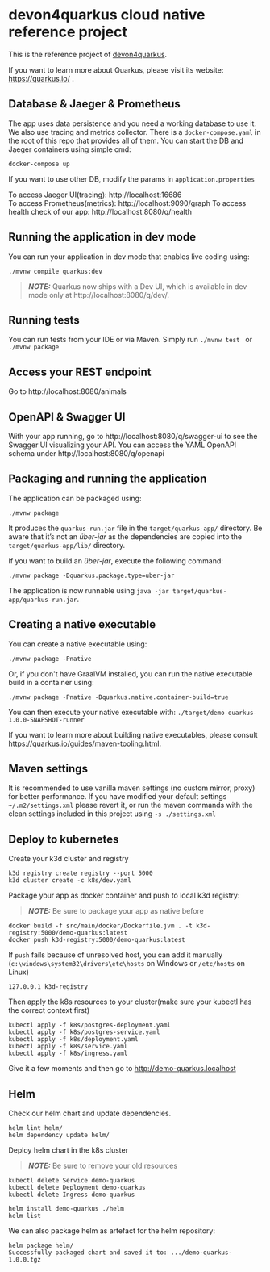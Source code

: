 # devon4quarkus cloud native reference project

This is the reference project of [devon4quarkus](https://github.com/devonfw/devon4quarkus).

If you want to learn more about Quarkus, please visit its website: https://quarkus.io/ .

## Database & Jaeger & Prometheus

The app uses data persistence and you need a working database to use it. We also use tracing and metrics collector.
There is a `docker-compose.yaml` in the root of this repo that provides all of them.
You can start the DB and Jaeger containers using simple cmd:
```
docker-compose up
```
If you want to use other DB, modify the params in `application.properties`

To access Jaeger UI(tracing): http://localhost:16686  
To access Prometheus(metrics): http://localhost:9090/graph
To access health check of our app: http://localhost:8080/q/health

## Running the application in dev mode

You can run your application in dev mode that enables live coding using:
```shell script
./mvnw compile quarkus:dev
```

> **_NOTE:_**  Quarkus now ships with a Dev UI, which is available in dev mode only at http://localhost:8080/q/dev/.

## Running tests

You can run tests from your IDE or via Maven. Simply run `./mvnw test ` or `./mvnw package`

## Access your REST endpoint

Go to http://localhost:8080/animals


## OpenAPI & Swagger UI

With your app running, go to http://localhost:8080/q/swagger-ui to see the Swagger UI visualizing your API. You can access the YAML OpenAPI schema under http://localhost:8080/q/openapi

## Packaging and running the application

The application can be packaged using:
```shell script
./mvnw package
```
It produces the `quarkus-run.jar` file in the `target/quarkus-app/` directory.
Be aware that it’s not an _über-jar_ as the dependencies are copied into the `target/quarkus-app/lib/` directory.

If you want to build an _über-jar_, execute the following command:
```shell script
./mvnw package -Dquarkus.package.type=uber-jar
```

The application is now runnable using `java -jar target/quarkus-app/quarkus-run.jar`.

## Creating a native executable

You can create a native executable using: 
```shell script
./mvnw package -Pnative
```

Or, if you don't have GraalVM installed, you can run the native executable build in a container using: 
```shell script
./mvnw package -Pnative -Dquarkus.native.container-build=true
```

You can then execute your native executable with: `./target/demo-quarkus-1.0.0-SNAPSHOT-runner`

If you want to learn more about building native executables, please consult https://quarkus.io/guides/maven-tooling.html.

## Maven settings

It is recommended to use vanilla maven settings (no custom mirror, proxy) for better performance. If you have modified your default settings `~/.m2/settings.xml` please revert it, or run the maven commands with the clean settings included in this project using  `-s ./settings.xml`

## Deploy to kubernetes

Create your k3d cluster and registry
```shell
k3d registry create registry --port 5000
k3d cluster create -c k8s/dev.yaml
```

Package your app as docker container and push to local k3d registry:
> **_NOTE:_**  Be sure to package your app as native before
```shell
docker build -f src/main/docker/Dockerfile.jvm . -t k3d-registry:5000/demo-quarkus:latest
docker push k3d-registry:5000/demo-quarkus:latest
```

If `push` fails because of unresolved host, you can add it manually (`c:\windows\system32\drivers\etc\hosts` on Windows or `/etc/hosts` on Linux)
```shell
127.0.0.1 k3d-registry
```

Then apply the k8s resources to your cluster(make sure your kubectl has the correct context first)

```shell
kubectl apply -f k8s/postgres-deployment.yaml
kubectl apply -f k8s/postgres-service.yaml
kubectl apply -f k8s/deployment.yaml
kubectl apply -f k8s/service.yaml
kubectl apply -f k8s/ingress.yaml
```

Give it a few moments and then go to http://demo-quarkus.localhost

## Helm

Check our helm chart and update dependencies.
```
helm lint helm/
helm dependency update helm/
```

Deploy helm chart in the k8s cluster
> **_NOTE:_**  Be sure to remove your old resources
```shell
kubectl delete Service demo-quarkus
kubectl delete Deployment demo-quarkus
kubectl delete Ingress demo-quarkus
```
```
helm install demo-quarkus ./helm
helm list
```

We can also package helm as artefact for the helm repository:
```
helm package helm/
Successfully packaged chart and saved it to: .../demo-quarkus-1.0.0.tgz
```
